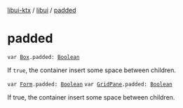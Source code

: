 [libui-ktx](../index.md) / [libui](index.md) / [padded](./padded.md)

# padded

`var `[`Box`](-box/index.md)`.padded: `[`Boolean`](https://kotlinlang.org/api/latest/jvm/stdlib/kotlin/-boolean/index.html)

If `true`, the container insert some space between children.

`var `[`Form`](-form/index.md)`.padded: `[`Boolean`](https://kotlinlang.org/api/latest/jvm/stdlib/kotlin/-boolean/index.html)
`var `[`GridPane`](-grid-pane/index.md)`.padded: `[`Boolean`](https://kotlinlang.org/api/latest/jvm/stdlib/kotlin/-boolean/index.html)

If true, the container insert some space between children.

